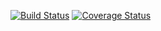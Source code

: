 [![Build Status](https://img.shields.io/travis/DavidS3141/tf-toolbox/master.svg)](https://travis-ci.com/DavidS3141/tf-toolbox)
[![Coverage Status](https://img.shields.io/coveralls/DavidS3141/tf-toolbox/master.svg)](https://coveralls.io/github/DavidS3141/tf-toolbox?branch=master)
